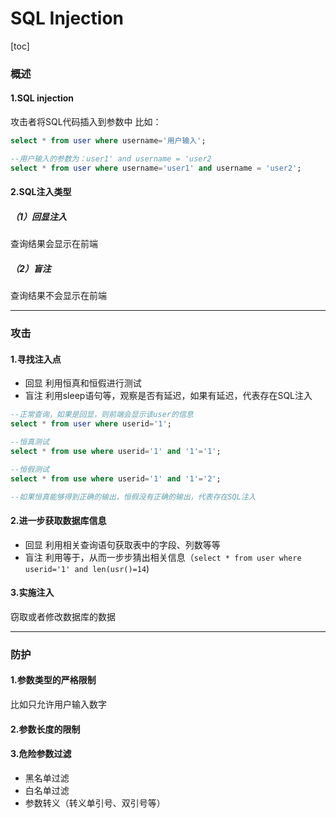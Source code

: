# SQL Injection

[toc]

### 概述

#### 1.SQL injection
攻击者将SQL代码插入到参数中
比如：
```sql
select * from user where username='用户输入';

--用户输入的参数为：user1' and username = 'user2
select * from user where username='user1' and username = 'user2';
```

#### 2.SQL注入类型

##### （1）回显注入
查询结果会显示在前端

##### （2）盲注
查询结果不会显示在前端

***

### 攻击

#### 1.寻找注入点
* 回显 利用恒真和恒假进行测试
* 盲注 利用sleep语句等，观察是否有延迟，如果有延迟，代表存在SQL注入
```SQL
--正常查询，如果是回显，则前端会显示该user的信息
select * from user where userid='1';

--恒真测试
select * from use where userid='1' and '1'='1';

--恒假测试
select * from use where userid='1' and '1'='2';

--如果恒真能够得到正确的输出，恒假没有正确的输出，代表存在SQL注入
```

#### 2.进一步获取数据库信息
* 回显 利用相关查询语句获取表中的字段、列数等等
* 盲注 利用等于，从而一步步猜出相关信息（`select * from user where userid='1' and len(usr()=14`)

#### 3.实施注入
窃取或者修改数据库的数据

***

### 防护

#### 1.参数类型的严格限制
比如只允许用户输入数字

#### 2.参数长度的限制

#### 3.危险参数过滤
* 黑名单过滤
* 白名单过滤
* 参数转义（转义单引号、双引号等）
